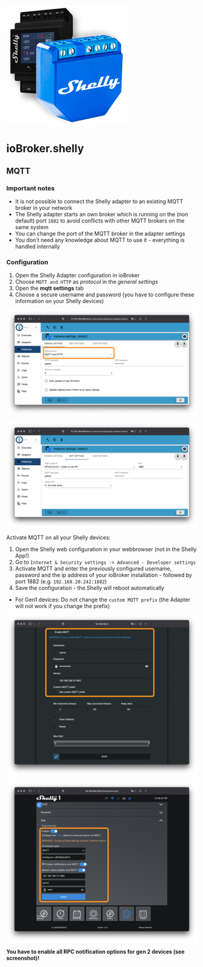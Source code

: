 ![Logo](../../admin/shelly.png)

# ioBroker.shelly

## MQTT

### Important notes

- It is not possible to connect the Shelly adapter to an existing MQTT broker in your network
- The Shelly adapter starts an own broker which is running on the (non default) port ``1882`` to avoid conflicts with other MQTT brokers on the same system
- You can change the port of the MQTT broker in the adapter settings
- You don't need any knowledge about MQTT to use it - everything is handled internally

### Configuration

1. Open the Shelly Adapter configuration in ioBroker
2. Choose ```MQTT and HTTP``` as *protocol* in the *general settings*
3. Open the **mqtt settings** tab
4. Choose a secure username and password (you have to configure these information on your Shelly devices)

![iobroker_general](./img/iobroker_general_mqtt.png)

![iobroker_mqtt](./img/iobroker_mqtt.png)

Activate MQTT on all your Shelly devices:

1. Open the Shelly web configuration in your webbrowser (not in the Shelly App!)
2. Go to ```Internet & Security settings -> Advanced - Developer settings```
3. Activate MQTT and enter the previously configured username, password and the ip address of your ioBroker installation - followed by port 1882 (e.g. ```192.168.20.242:1882```)
4. Save the configuration - the Shelly will reboot automatically

- For Gen1 devices: Do not change the ```custom MQTT prefix``` (the Adapter will not work if you change the prefix)

![shelly gen1](./img/shelly_mqtt-gen1.png)

![shelly gen2](./img/shelly_mqtt-gen2.png)

**You have to enable all RPC notification options for gen 2 devices (see screenshot)!**
